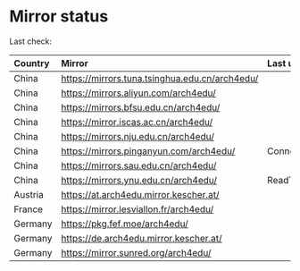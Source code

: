 <script src="./time.js"></script>
# Mirror status
Last check: <script type="text/javascript">localize(1677313430.6517699);</script>

|Country|Mirror|Last update|
|:------|:-----|:----------|
|China|https://mirrors.tuna.tsinghua.edu.cn/arch4edu/|<script type="text/javascript">localize(1677306829);</script>|
|China|https://mirrors.aliyun.com/arch4edu/|<script type="text/javascript">localize(1677263652);</script>|
|China|https://mirrors.bfsu.edu.cn/arch4edu/|<script type="text/javascript">localize(1677263652);</script>|
|China|https://mirror.iscas.ac.cn/arch4edu/|<script type="text/javascript">localize(1677306829);</script>|
|China|https://mirrors.nju.edu.cn/arch4edu/|<script type="text/javascript">localize(1677220582);</script>|
|China|https://mirrors.pinganyun.com/arch4edu/|ConnectionError|
|China|https://mirrors.sau.edu.cn/arch4edu/|<script type="text/javascript">localize(1673850842);</script>|
|China|https://mirrors.ynu.edu.cn/arch4edu/|ReadTimeout|
|Austria|https://at.arch4edu.mirror.kescher.at/|<script type="text/javascript">localize(1677263652);</script>|
|France|https://mirror.lesviallon.fr/arch4edu/|<script type="text/javascript">localize(1677263652);</script>|
|Germany|https://pkg.fef.moe/arch4edu/|<script type="text/javascript">localize(1677263652);</script>|
|Germany|https://de.arch4edu.mirror.kescher.at/|<script type="text/javascript">localize(1677263652);</script>|
|Germany|https://mirror.sunred.org/arch4edu/|<script type="text/javascript">localize(1677263652);</script>|

<script src="./tablefilter/tablefilter.js"></script>
<script src="./table.js"></script>
